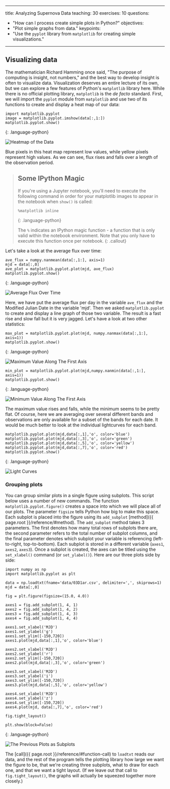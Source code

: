 
---
title: Analyzing Supernova Data
teaching: 30
exercises: 10
questions:
- "How can I process create simple plots in Python?"
objectives:
- "Plot simple graphs from data."
keypoints:
- "Use the `pyplot` library from `matplotlib` for creating simple visualizations."
---

## Visualizing data

The mathematician Richard Hamming once said, "The purpose of computing is insight, not numbers," and
the best way to develop insight is often to visualize data.  Visualization deserves an entire
lecture of its own, but we can explore a few features of Python's `matplotlib` library here.  While
there is no official plotting library, `matplotlib` is the _de facto_ standard.  First, we will
import the `pyplot` module from `matplotlib` and use two of its functions to create and display a
heat map of our data:

~~~
import matplotlib.pyplot
image = matplotlib.pyplot.imshow(data[:,1:])
matplotlib.pyplot.show()
~~~
{: .language-python}

![Heatmap of the Data](../fig/fig_03D1ar.png)

Blue pixels in this heat map represent low values, while yellow pixels represent high values.  As we
can see, flux rises and falls over a length of the observation period.

> ## Some IPython Magic
>
> If you're using a Jupyter notebook,
> you'll need to execute the following command
> in order for your matplotlib images to appear
> in the notebook when `show()` is called:
>
> ~~~
> %matplotlib inline
> ~~~
> {: .language-python}
>
> The `%` indicates an IPython magic function -
> a function that is only valid within the notebook environment.
> Note that you only have to execute this function once per notebook.
{: .callout}

Let's take a look at the average flux over time:

~~~
ave_flux = numpy.nanmean(data[:,1:], axis=1)
mjd = data[:,0]
ave_plot = matplotlib.pyplot.plot(mjd, ave_flux)
matplotlib.pyplot.show()
~~~
{: .language-python}

![Average Flux Over Time](../fig/mean_03D1ar.png)

Here, we have put the average flux per day in the variable `ave_flux` and the Modified 
Julian Date in the variable 'mjd'. Then we
asked `matplotlib.pyplot` to create and display a line graph of those two variable.  The result is a
fast rise and slow fall but it is very jagged.  Let's have a look at two other statistics:

~~~
max_plot = matplotlib.pyplot.plot(mjd, numpy.nanmax(data[:,1:], axis=1))
matplotlib.pyplot.show()
~~~
{: .language-python}

![Maximum Value Along The First Axis](../fig/max_03D1ar.png)

~~~
min_plot = matplotlib.pyplot.plot(mjd,numpy.nanmin(data[:,1:], axis=1))
matplotlib.pyplot.show()
~~~
{: .language-python}

![Minimum Value Along The First Axis](../fig/min_03D1ar.png)

The maximum value rises and falls, while the minimum seems to be pretty flat. Of course, here we are averaging over 
several different bands and observations are only available for a subset of the bands for each date. It would be much better to look at the individual lightcurves for each band.

~~~
matplotlib.pyplot.plot(mjd,data[:,1],'o', color='blue')
matplotlib.pyplot.plot(mjd,data[:,3],'o', color='green')
matplotlib.pyplot.plot(mjd,data[:,5],'o', color='yellow')
matplotlib.pyplot.plot(mjd,data[:,7],'o', color='red')
matplotlib.pyplot.show()
~~~
{: .language-python}

![Light Curves](../fig/lc_03D1ar.png)


### Grouping plots
You can group similar plots in a single figure using subplots.
This script below uses a number of new commands. The function `matplotlib.pyplot.figure()`
creates a space into which we will place all of our plots. The parameter `figsize`
tells Python how big to make this space. Each subplot is placed into the figure using
its `add_subplot` [method]({{ page.root }}/reference/#method). The `add_subplot` method takes 3
parameters. The first denotes how many total rows of subplots there are, the second parameter
refers to the total number of subplot columns, and the final parameter denotes which subplot
your variable is referencing (left-to-right, top-to-bottom). Each subplot is stored in a
different variable (`axes1`, `axes2`, `axes3`). Once a subplot is created, the axes can
be titled using the `set_xlabel()` command (or `set_ylabel()`).
Here are our three plots side by side:

~~~
import numpy as np
import matplotlib.pyplot as plt

data = np.loadtxt(fname='data/03D1ar.csv', delimiter=',', skiprows=1)
mjd = data[:,0]

fig = plt.figure(figsize=(15.0, 4.0))

axes1 = fig.add_subplot(1, 4, 1)
axes2 = fig.add_subplot(1, 4, 2)
axes3 = fig.add_subplot(1, 4, 3)
axes4 = fig.add_subplot(1, 4, 4)

axes1.set_xlabel('MJD')
axes1.set_ylabel('g')
axes1.set_ylim([-150,720])
axes1.plot(mjd,data[:,1],'o', color='blue')

axes2.set_xlabel('MJD')
axes2.set_ylabel('r')
axes2.set_ylim([-150,720])
axes2.plot(mjd,data[:,3],'o', color='green')

axes3.set_xlabel('MJD')
axes3.set_ylabel('i')
axes3.set_ylim([-150,720])
axes3.plot(mjd,data[:,5],'o', color='yellow')

axes4.set_xlabel('MJD')
axes4.set_ylabel('z')
axes4.set_ylim([-150,720])
axes4.plot(mjd, data[:,7],'o', color='red')

fig.tight_layout()

plt.show(block=False)
~~~
{: .language-python}

![The Previous Plots as Subplots](../fig/lc_03D1ar_4panel.png)

The [call]({{ page.root }}/reference/#function-call) to `loadtxt` reads our data,
and the rest of the program tells the plotting library
how large we want the figure to be,
that we're creating three subplots,
what to draw for each one,
and that we want a tight layout.
(If we leave out that call to `fig.tight_layout()`,
the graphs will actually be squeezed together more closely.)
